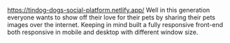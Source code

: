 
https://tindog-dogs-social-platform.netlify.app/
Well in this generation everyone wants to show off their love for their pets by sharing their pets images over the internet. Keeping in mind built a fully responsive front-end both responsive in mobile and desktop with different window size.
